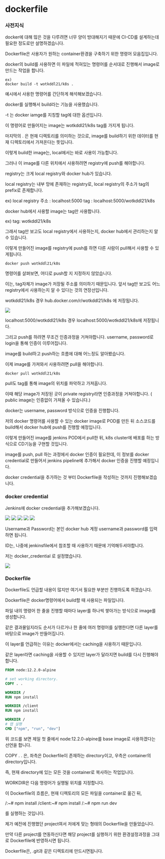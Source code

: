 # dockerfile

### 사전지식

docker에 대해 많은 것을 다루려면 너무 양이 방대해지기 때문에 CI-CD를 설계하는데 필요한 정도로만 설명하겠습니다.

Dockerfile은 사용자가 원하는 container환경을 구축하기 위한 명령어 모음집입니다.

docker의 build를 사용하면 이 파일에 적혀있는 명령어를 순서대로 진행해서 image로 만드는 작업을 합니다.

```
ex)
docker build -t wotkddl21/k8s .

```

예시에서 사용한 명령어를 간단하게 해석해보겠습니다.

docker를 실행해서 build라는 기능을 사용했습니다.

-t 는 docker iamge를 지칭할 tag에 대한 옵션입니다.

이 명령어로 만들어지는 image는 wotkddl21/k8s tag를 가지게 됩니다.

마지막의  .  은 현재 디렉토리를 의미하는 것으로, image를 build하기 위한 데이터를 현재 디렉토리에서 가져온다는 뜻입니다.

이렇게 build한 image는, local에서는 바로 사용이 가능합니다.

그러나 이 image를 다른 위치에서 사용하려면 registry에 push를 해야합니다.

registry는 크게 local registry와 docker hub가 있습니다.

local registry는 내부 망에 존재하는 registry로, local registry의 주소가 tag의 prefix로 존재합니다.

ex)  local registry 주소 : localhost:5000 
tag : localhost:5000/wotkddl21/k8s

docker hub에서 사용할 image는 tag만 사용합니다.

ex) tag: wotkddl21/k8s

그래서 tag만 보고도 local registry에서 사용하는지, docker hub에서 관리하는지 알 수 있습니다.

이렇게 만들어진 image를 registry에 push를 하면 다른 사람이 pull해서 사용할 수 있게됩니다.

``` shell
docker push wotkddl21/k8s
```

명령어를 살펴보면, 어디로 push할 지 지정하지 않았습니다.

이는, tag자체가 image가 저장될 주소를 의미하기 때문입니다. 앞서 tag만 보고도 어느 registry에서 사용하는지 알 수 있다는 것의 연장선입니다.

wotkddl21/k8s 경우 hub.docker.com/r/wotkddl21/k8s 에 저장됩니다.

<img src="/images/CICD/91.jpg">

localhost:5000/wotkddl21/k8s 경우 localhost:5000/wotkddl21/k8s에 저장됩니다.

그리고 push를 하려면 무조건 인증과정을 거쳐야합니다. username, password로 login을 통해 인증이 이루어집니다.

image를 build하고 push하는 흐름에 대해 어느정도 알아봤습니다.

이제 image를 가져와서 사용하려면 pull을 해야합니다.

``` shell
docker pull wotkddl21/k8s
```
pull도 tag를 통해 image의 위치를 파악하고 가져옵니다.

이때 해당 image가 저장된 곳이 private registry라면 인증과정을 거쳐야합니다. ( public image는 인증없이 가져올 수 있습니다.)

docker는 username, password 방식으로 인증을 진행합니다.

저의 docker 명령어를 사용할 수 있는 docker image로 POD를 만든 뒤 소스코드를 build해서 docker hub에 push를 진행할 예정입니다.

이렇게 만들어진 image를 jenkins POD에서 pull한 뒤, k8s cluster에 배포를 하는 방식으로 CD기능을 구현할 것입니다.

image를 push, pull 하는 과정에서 docker 인증이 필요한데, 이 정보를 docker credential로 만들어서 jenkins pipeline에 추가해서 docker 인증을 진행할 예정입니다.

docker credential을 추가하는 것 부터 Dockerfile을 작성하는 것까지 진행해보겠습니다.

### docker credential

Jenkins에 docker credential을 추가해보겠습니다.

<img src="/images/CICD/92.jpg">

<img src="/images/CICD/93.jpg">

<img src="/images/CICD/94.jpg">

<img src="/images/CICD/95.jpg">

<img src="/images/CICD/96.jpg">

Username과 Password는 본인 docker hub 계정 username과 password를 입력하면 됩니다.

ID는, 나중에 jenkinsfile에서 참조할 때 사용하기 때문에 기억해두셔야합니다.

저는 docker_credential 로 설정했습니다.

<img src="/images/CICD/97.jpg">


### Dockerfile

Dockerfile도 언급할 내용이 많지만 여기서 필요한 부분만 진행하도록 하겠습니다.

Dockerfile은 docker명령어에서 build할 때 사용되는 파일입니다.

파일 내의 명령어 한 줄을 진행할 때마다 layer를 하나씩 쌓아가는 방식으로 image를 생성합니다.

같은 결과물일지라도 순서가 다르거나 한 줄에 여러 명령어를 실행한다면 다른 layer를 바탕으로 image가 만들어집니다.

이 layer를 언급하는 이유는 docker에서는 caching을 사용하기 때문입니다.

같은 layer라면 caching을 사용할 수 있지만 layer가 달라지면 build를 다시 진행해야합니다.

``` dockerfile
FROM node:12.2.0-alpine

# set working directory.
COPY . .

WORKDIR /
RUN npm install 

WORKDIR /client
RUN npm install

WORKDIR /
# 앱 실행
CMD ["npm", "run", "dev"]
```

위 코드를 보면 제일 첫 줄에서 node:12.2.0-alpine를 base image로 사용하겠다는 선언을 합니다.

COPY . . 은, 좌측은 Dockerfile이 존재하는 directory이고, 우측은 container의 directory입니다.

즉, 현재 directory에 있는 모든 것을 container로 복사하는 작업입니다.

WORKDIR은 다음 명령어가 실행될 위치를 지정합니다.

이 Dockerfile의 흐름은, 현재 디렉토리의 모든 파일을 container로 옮긴 뒤,

/:~# npm install
/client:~# npm install
/:~# npm run dev

를 실행하는 것입니다.

제가 예전에 진행했던 project여서 저에게 맞는 형태의 Dockerfile을 만들었습니다.

만약 다른 project를 연동하신다면 해당 project를 실행하기 위한 환경설정과정을 그대로 Dockerfile에 반영하시면 됩니다.

Dockerfile은, .git과 같은 디렉토리에 만드시면됩니다.



